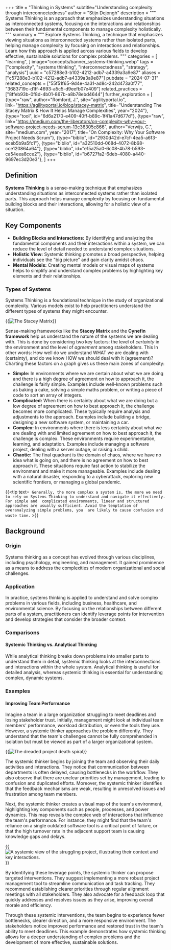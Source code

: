 +++
title = "Thinking in Systems"
subtitle="Understanding complexity through interconnectedness"
author = "Stijn Dejongh"
description = """
Systems Thinking is an approach that emphasizes understanding situations as interconnected systems, 
focusing on the interactions and relationships between their fundamental components to manage complexity holistically.
"""
summary = """
Explore Systems Thinking, a technique that emphasizes viewing situations as interconnected systems rather than isolated parts,
 helping manage complexity by focusing on interactions and relationships. Learn how this approach is applied across various fields 
 to develop effective, sustainable solutions for complex problems.
"""
categories = [
    "learning",
]
image="concepts/banner_systems-thinking.webp"
tags = ["complexity", "systems thinking", "interconnectedness", "strategy", "analysis"]
uuid = "c57288e3-b102-4212-adb7-a4339a3a9e87"
aliases = ["c57288e3-b102-4212-adb7-a4339a3a9e87"]
pubdate = "2024-07-31"
related_concepts = ["55f51f65-9d4e-4a31-ad8c-242d473a0f77", "3683719c-d1ff-4693-a5c5-d9eefb07e409"]
related_practices = ["8ffeb93b-0f8d-4b01-867b-a8b78ebd4644"]
further_exploration = [
  {type="raw", author="Romford, J.", site="agilityportal.io", link="https://agilityportal.io/blog/stacey-matrix", title="Understanding The Stacey Matrix & How It Helps Manage Complexities", year="2024"},
  {type="tool", id="6d6a2170-e409-40ff-b89c-1f41a47d677d"},
  {type="raw", link="https://medium.com/the-liberators/on-complexity-why-your-software-project-needs-scrum-13c36305c866", author="Verwijs, C.", site="medium.com", year="2017", title="On Complexity: Why Your Software Project Needs Scrum"},
  {type="biblio", id="2930d42d-e7cf-4ea5-a6f3-eceb5b9a5fc1"}, 
  {type="biblio", id="a32510dd-068d-4072-8b68-cce120864a64"}, 
  {type="biblio", id="e15a25a0-6c08-4b78-b593-ca54eea8cce2"}, 
  {type="biblio", id="b6727fa2-6deb-4080-a440-9697ec3d20e3"}, 
]
+++

## Definition

**Systems Thinking** is a sense-making technique that emphasizes understanding situations as interconnected systems rather than isolated parts.
This approach helps manage complexity by focusing on fundamental building blocks and their interactions, allowing for a holistic view of a
situation.

## Key Components

* **Building Blocks and Interactions:** By identifying and analyzing the fundamental components and their interactions within a system, we can
  reduce the level of detail needed to understand complex situations.
* **Holistic View:** Systemic thinking promotes a broad perspective, helping individuals see the "big picture" and gain clarity amidst chaos.
* **Mental Models:** Creating mental models or visual maps of systems helps to simplify and understand complex problems by highlighting key
  elements and their relationships.

### Types of Systems

Systems Thinking is a foundational technique in the study of organizational complexity. Various models exist to help practitioners understand the
different types of systems they might encounter.

{{<image src="/images/concepts/stacey-matrix_base.png"
alt="The Stacey Matrix "
caption="Domains of complexity, image by Ralph Douglas Stacey"
size="35%"
float="right" >}}

Sense-making frameworks like the **Stacey Matrix** and the **Cynefin framework** help us understand the nature of the systems we are dealing with.
This is done by considering two key factors: the level of _certainty_ in the environment and the level of _agreement_ among stakeholders. This 
In other words: How well do we understand WHAT we are dealing with (certainty), and do we know HOW we should deal with it (agreement)?
Charting these factors on a graph gives us these main zones of complexity:

* **Simple:** In environments where we are certain about what we are doing and there is a high degree of agreement on how to approach it, the
  challenge is fairly simple. Examples include well-known problems such as baking a cake, solving a simple maths problem, or writing a piece of code
  to sort an array of integers.
* **Complicated:** When there is certainty about what we are doing but a low degree of agreement on how to best approach it, the challenge becomes
  more complicated. These typically require analysis and adjustments to the approach. Examples include building a bridge, designing a new software
  system, or maintaining a car.
* **Complex:** In environments where there is less certainty about what we are dealing with and limited agreement on how to best approach it, the
  challenge is complex. These environments require experimentation, learning, and adaptation. Examples include managing a software project, dealing
  with a server outage, or raising a child.
* **Chaotic:** The final quadrant is the domain of chaos, where we have no idea what is going on, and there is no agreement on how to best approach
  it. These situations require fast action to stabilize the environment and make it more manageable. Examples include dealing with a natural
  disaster, responding to a cyberattack, exploring new scientific frontiers, or managing a global pandemic.

{{<tip text=`
Generally, the more complex a system is, the more we need to rely on Systems Thinking to understand and navigate it effectively. For simple and 
complicated environments, linear and structured approaches are usually sufficient. Avoid the temptation of overanalyzing simple problems, you 
are likely to cause confusion and waste time.` >}}

## Background

### Origin

Systems thinking as a concept has evolved through various disciplines, including psychology, engineering, and management. It gained prominence as a
means to address the complexities of modern organizational and social challenges.

### Application

In practice, systems thinking is applied to understand and solve complex problems in various fields, including business, healthcare, and
environmental science. By focusing on the relationships between different parts of a system, practitioners can identify leverage points for
intervention and develop strategies that consider the broader context.

### Comparisons

#### Systemic Thinking vs. Analytical Thinking

While analytical thinking breaks down problems into smaller parts to understand them in detail, systemic thinking looks at the interconnections and
interactions within the whole system. Analytical thinking is useful for detailed analysis, whereas systemic thinking is essential for understanding
complex, dynamic systems.

### Examples

#### Improving Team Performance

Imagine a team in a large organization struggling to meet deadlines and losing stakeholder trust. Initially, management might look at individual
team members' performance, workload distribution, or even the tools they use. However, a systemic thinker approaches the problem differently. They
understand that the team's challenges cannot be fully comprehended in isolation but must be viewed as part of a larger organizational system.

{{<image src="/images/concepts/project_death_spiral.png"
  alt="The dreaded project death spiral"
  float="right"
  size="35%" >}}

The systemic thinker begins by joining the team and observing their daily activities and interactions. They notice that communication between
departments is often delayed, causing bottlenecks in the workflow. They also observe that there are unclear priorities set by management, leading to
confusion and duplicated efforts. Moreover, the systemic thinker identifies that the feedback mechanisms are weak, resulting in unresolved issues
and frustration among team members.

Next, the systemic thinker creates a visual map of the team's environment, highlighting key components such as people, processes, and power
dynamics. This map reveals the complex web of interactions that influence the team's performance. For instance, they might find that the team's
reliance on a single outdated software tool is a critical point of failure, or that the high turnover rate in the adjacent support team is causing
knowledge gaps and delays.

{{<image src="/images/concepts/project_death_spiral_context.png"
  alt="A systemic view of the struggling project, illustrating their context and key interactions."
  size="65%" >}}

By identifying these leverage points, the systemic thinker can propose targeted interventions. They suggest implementing a more robust project
management tool to streamline communication and task tracking. They recommend establishing clearer priorities through regular alignment meetings
with all stakeholders. They also advocate for a feedback loop that quickly addresses and resolves issues as they arise, improving overall morale and
efficiency.

Through these systemic interventions, the team begins to experience fewer bottlenecks, clearer direction, and a more responsive environment. The
stakeholders notice improved performance and restored trust in the team's ability to meet deadlines. This example demonstrates how systemic thinking
allows for a deeper understanding of complex problems and the development of more effective, sustainable solutions.

